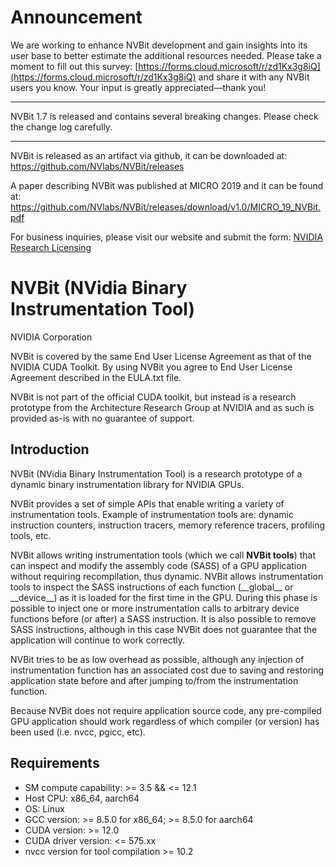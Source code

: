 # Announcement
We are working to enhance NVBit development and gain insights into its user base to better estimate the additional resources needed. Please take a moment to fill out this survey: [https://forms.cloud.microsoft/r/zd1Kx3g8iQ](https://forms.cloud.microsoft/r/zd1Kx3g8iQ) and share it with any NVBit users you know. Your input is greatly appreciated—thank you!

----

NVBit 1.7 is released and contains several breaking changes. Please check the change log carefully.

----
NVBit is released as an artifact via github, it can be downloaded at: https://github.com/NVlabs/NVBit/releases

A paper describing NVBit was published at MICRO 2019 and it can be found at: https://github.com/NVlabs/NVBit/releases/download/v1.0/MICRO_19_NVBit.pdf

For business inquiries, please visit our website and submit the form: [NVIDIA Research Licensing](https://www.nvidia.com/en-us/research/inquiries/)

# NVBit (NVidia Binary Instrumentation Tool)
NVIDIA Corporation

NVBit is covered by the same End User License Agreement as that of the
NVIDIA CUDA Toolkit. By using NVBit you agree to End User License Agreement
described in the EULA.txt file.

NVBit is not part of the official CUDA toolkit, but instead is a research prototype from the Architecture Research Group at NVIDIA and as such is provided as-is with no guarantee of support.

## Introduction
NVBit (NVidia Binary Instrumentation Tool) is a research prototype of a dynamic
binary instrumentation library for NVIDIA GPUs.

NVBit provides a set of simple APIs that enable writing a variety of
instrumentation tools. Example of instrumentation tools are: dynamic
instruction counters, instruction tracers, memory reference tracers,
profiling tools, etc.

NVBit allows writing instrumentation tools (which we call **NVBit tools**)
that can inspect and modify the assembly code (SASS) of a GPU application
without requiring recompilation, thus dynamic. NVBit allows instrumentation
tools to inspect the SASS instructions of each function (\_\_global\_\_ or
\_\_device\_\_) as it is loaded for the first time in the GPU. During this
phase is possible to inject one or more instrumentation calls to arbitrary
device functions before (or after) a SASS instruction. It is also possible to
remove SASS instructions, although in this case NVBit does not guarantee that
the application will continue to work correctly.

NVBit tries to be as low overhead as possible, although any injection of
instrumentation function has an associated cost due to saving and restoring
application state before and after jumping to/from the instrumentation
function.

Because NVBit does not require application source code, any pre-compiled GPU
application should work regardless of which compiler (or version) has been
used (i.e. nvcc, pgicc, etc).

## Requirements

* SM compute capability:              >= 3.5 && <= 12.1
* Host CPU:                           x86_64, aarch64
* OS:                                 Linux
* GCC version:                        >= 8.5.0 for x86_64; >= 8.5.0 for aarch64
* CUDA version:                       >= 12.0
* CUDA driver version:                <= 575.xx
* nvcc version for tool compilation   >= 10.2

